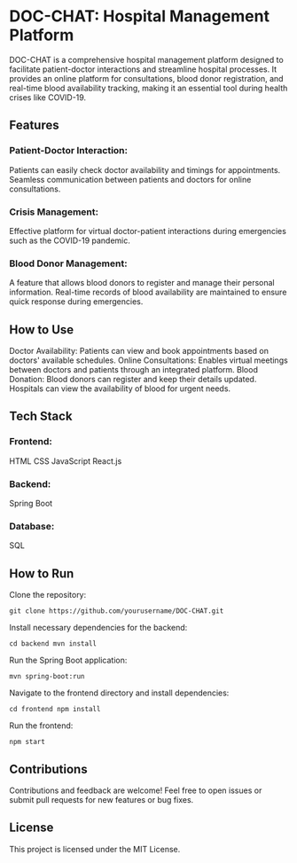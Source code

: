 # DOC-CHAT: Hospital Management Platform
DOC-CHAT is a comprehensive hospital management platform designed to facilitate patient-doctor interactions and streamline hospital processes. It provides an online platform for consultations, blood donor registration, and real-time blood availability tracking, making it an essential tool during health crises like COVID-19.

## Features
### Patient-Doctor Interaction:

Patients can easily check doctor availability and timings for appointments.
Seamless communication between patients and doctors for online consultations.
### Crisis Management:

Effective platform for virtual doctor-patient interactions during emergencies such as the COVID-19 pandemic.
### Blood Donor Management:

A feature that allows blood donors to register and manage their personal information.
Real-time records of blood availability are maintained to ensure quick response during emergencies.
## How to Use
Doctor Availability: Patients can view and book appointments based on doctors' available schedules.
Online Consultations: Enables virtual meetings between doctors and patients through an integrated platform.
Blood Donation: Blood donors can register and keep their details updated. Hospitals can view the availability of blood for urgent needs.
## Tech Stack
### Frontend:

HTML
CSS
JavaScript
React.js
### Backend:

Spring Boot
### Database:

SQL
## How to Run
Clone the repository:

`git clone https://github.com/yourusername/DOC-CHAT.git`

Install necessary dependencies for the backend:

`cd backend
mvn install`

Run the Spring Boot application:

`mvn spring-boot:run`

Navigate to the frontend directory and install dependencies:

`cd frontend
npm install`

Run the frontend:

`npm start`

## Contributions
Contributions and feedback are welcome! Feel free to open issues or submit pull requests for new features or bug fixes.

## License
This project is licensed under the MIT License.
